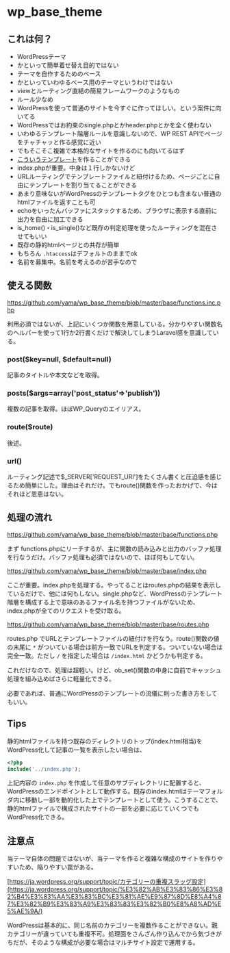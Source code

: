 # wp_base_theme

## これは何？

* WordPressテーマ
* かといって簡単着せ替え目的ではない
* テーマを自作するためのベース
* かといっていわゆるベース用のテーマというわけではない
* viewとルーティング直結の簡易フレームワークのようなもの
* ルール少なめ
* WordPressを使って普通のサイトを今すぐに作ってほしい。という案件に向いてる
* WordPressではお約束のsingle.phpとかheader.phpとかを全く使わない
* いわゆるテンプレート階層ルールを意識しないので、WP REST APIでページをチャチャッと作る感覚に近い
* でもそこそこ複雑で本格的なサイトを作るのにも向いてるはず
* [こういうテンプレート](base/tpl/sample/detail.html)を作ることができる
* index.phpが重要。中身は１行しかないけど
* URLルーティングでテンプレートファイルと紐付けるため、ページごとに自由にテンプレートを割り当てることができる
* あまり意味ないがWordPressのテンプレートタグをひとつも含まない普通のhtmlファイルを返すことも可
* echoをいったんバッファにスタックするため、ブラウザに表示する直前に出力を自由に加工できる
* is_home()・is_single()など既存の判定処理を使ったルーティングを混在させてもいい
* 既存の静的htmlページとの共存が簡単
* もちろん `.htaccess`はデフォルトのままでok
* 名前を募集中。名前を考えるのが苦手なので

## 使える関数

https://github.com/yama/wp_base_theme/blob/master/base/functions.inc.php

利用必須ではないが、上記にいくつか関数を用意している。分かりやすい関数名のヘルパーを使って1行か2行書くだけで解決してしまうLaravel感を意識している。

### post($key=null, $default=null)

記事のタイトルや本文などを取得。

### posts($args=array('post_status'=>'publish'))

複数の記事を取得。ほぼWP_Queryのエイリアス。

### route($route)

後述。

### url()

ルーティング記述で$_SERVER\['REQUEST_URI'\]をたくさん書くと圧迫感を感じるため簡単にした。理由はそれだけ。でもroute()関数を作ったおかげで、今はそれほど恩恵はない。

## 処理の流れ

https://github.com/yama/wp_base_theme/blob/master/base/functions.php

まず functions.phpにリーチするが、主に関数の読み込みと出力のバッファ処理を行なうだけ。バッファ処理も必須ではないので、ほぼ何もしてない。

https://github.com/yama/wp_base_theme/blob/master/base/index.php

ここが重要。index.phpを処理する。やってることはroutes.phpの結果を表示しているだけで、他には何もしない。single.phpなど、WordPressのテンプレート階層を構成する上で意味のあるファイル名を持つファイルがないため、index.phpが全てのリクエストを受け取る。

https://github.com/yama/wp_base_theme/blob/master/base/routes.php

routes.php でURLとテンプレートファイルの紐付けを行なう。route()関数の値の末尾に `*` がついている場合は前方一致でURLを判定する。ついていない場合は完全一致。ただし `/` を指定した場合は `/index.html` かどうかも判定する。

これだけなので、処理は超軽い。けど、ob_set()関数の中身に自前でキャッシュ処理を組み込めばさらに軽量化できる。

必要であれば、普通にWordPressのテンプレートの流儀に則った書き方をしてもいい。

## Tips

静的htmlファイルを持つ既存のディレクトリのトップ(index.html相当)をWordPress化して記事の一覧を表示したい場合は、

```php
<?php
include('../index.php');
```

上記内容の `index.php` を作成して任意のサブディレクトリに配置すると、WordPressのエンドポイントとして動作する。既存のindex.htmlはテーマフォルダ内に移動し一部を動的化した上でテンプレートとして使う。こうすることで、静的htmlファイルで構成されたサイトの一部を必要に応じていくつでもWordPress化できる。

## 注意点

当テーマ自体の問題ではないが、当テーマを作ると複雑な構成のサイトを作りやすいため、陥りやすい罠がある。

[https://ja.wordpress.org/support/topic/カテゴリーの重複スラッグ設定](https://ja.wordpress.org/support/topic/%E3%82%AB%E3%83%86%E3%82%B4%E3%83%AA%E3%83%BC%E3%81%AE%E9%87%8D%E8%A4%87%E3%82%B9%E3%83%A9%E3%83%83%E3%82%B0%E8%A8%AD%E5%AE%9A/)

WordPressは基本的に、同じ名前のカテゴリーを複数作ることができない。親カテゴリーが違っていても重複不可。処理面をさんざん作り込んでから気づきがちだが、そのような構成が必要な場合はマルチサイト設定で運用する。
